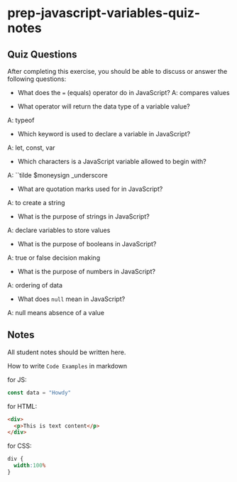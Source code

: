 # prep-javascript-variables-quiz-notes

## Quiz Questions

After completing this exercise, you should be able to discuss or answer the following questions:

- What does the `=` (equals) operator do in JavaScript?
A: compares values

- What operator will return the data type of a variable value?

A: typeof

- Which keyword is used to declare a variable in JavaScript?

A: let, const, var

- Which characters is a JavaScript variable allowed to begin with?

A: ``tilde $moneysign _underscore

- What are quotation marks used for in JavaScript?

A: to create a string

- What is the purpose of strings in JavaScript?

A: declare variables to store values

- What is the purpose of booleans in JavaScript?

A: true or false decision making

- What is the purpose of numbers in JavaScript?

A: ordering of data

- What does `null` mean in JavaScript?

A: null means absence of a value

## Notes

All student notes should be written here.


How to write `Code Examples` in markdown

for JS:
```javascript
const data = "Howdy"
```

for HTML:
```html
<div>
  <p>This is text content</p>
</div>
```

for CSS:
```css
div {
  width:100%
}
```
